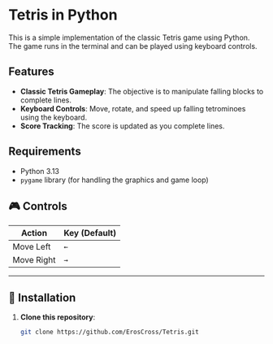 # Tetris in Python

This is a simple implementation of the classic Tetris game using Python. The game runs in the terminal and can be played using keyboard controls.

## Features

- **Classic Tetris Gameplay**: The objective is to manipulate falling blocks to complete lines.
- **Keyboard Controls**: Move, rotate, and speed up falling tetrominoes using the keyboard.
- **Score Tracking**: The score is updated as you complete lines.

## Requirements

- Python 3.13
- `pygame` library (for handling the graphics and game loop)

## 🎮 Controls

| Action    | Key (Default)   |
|-----------|-----------------|
| Move Left |       `←`       |
| Move Right|       `→`       |
-------------------------------


## 🚀 Installation

1. **Clone this repository**:
   ```bash
   git clone https://github.com/ErosCross/Tetris.git
